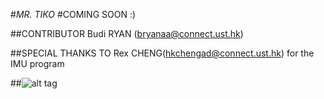 #_MR. TIKO_
#COMING SOON :)

##CONTRIBUTOR
Budi RYAN (bryanaa@connect.ust.hk)

##SPECIAL THANKS TO
Rex CHENG(hkchengad@connect.ust.hk) for the IMU program

##![alt tag](https://yt3.ggpht.com/-csO3_a2ITIw/AAAAAAAAAAI/AAAAAAAAAAA/EbrU8_MLTl0/s900-c-k-no-rj-c0xffffff/photo.jpg)
